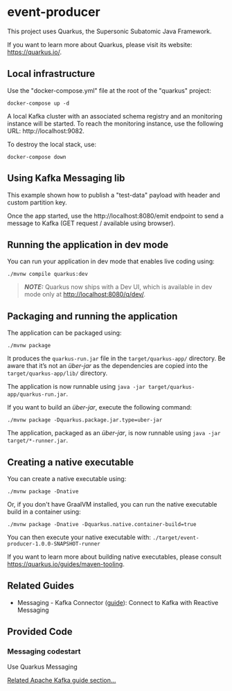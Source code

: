 # event-producer

This project uses Quarkus, the Supersonic Subatomic Java Framework.

If you want to learn more about Quarkus, please visit its website: <https://quarkus.io/>.

## Local infrastructure

Use the "docker-compose.yml" file at the root of the "quarkus" project:
```
docker-compose up -d
```

A local Kafka cluster with an associated schema registry and an monitoring instance will be started.
To reach the monitoring instance, use the following URL: http://localhost:9082.

To destroy the local stack, use:
```
docker-compose down
```

## Using Kafka Messaging lib

This example shown how to publish a "test-data" payload with header and custom partition key.

Once the app started, use the http://localhost:8080/emit endpoint to send a message to Kafka (GET request / available using browser).

## Running the application in dev mode

You can run your application in dev mode that enables live coding using:

```shell script
./mvnw compile quarkus:dev
```

> **_NOTE:_**  Quarkus now ships with a Dev UI, which is available in dev mode only at <http://localhost:8080/q/dev/>.

## Packaging and running the application

The application can be packaged using:

```shell script
./mvnw package
```

It produces the `quarkus-run.jar` file in the `target/quarkus-app/` directory.
Be aware that it’s not an _über-jar_ as the dependencies are copied into the `target/quarkus-app/lib/` directory.

The application is now runnable using `java -jar target/quarkus-app/quarkus-run.jar`.

If you want to build an _über-jar_, execute the following command:

```shell script
./mvnw package -Dquarkus.package.jar.type=uber-jar
```

The application, packaged as an _über-jar_, is now runnable using `java -jar target/*-runner.jar`.

## Creating a native executable

You can create a native executable using:

```shell script
./mvnw package -Dnative
```

Or, if you don't have GraalVM installed, you can run the native executable build in a container using:

```shell script
./mvnw package -Dnative -Dquarkus.native.container-build=true
```

You can then execute your native executable with: `./target/event-producer-1.0.0-SNAPSHOT-runner`

If you want to learn more about building native executables, please consult <https://quarkus.io/guides/maven-tooling>.

## Related Guides

- Messaging - Kafka Connector ([guide](https://quarkus.io/guides/kafka-getting-started)): Connect to Kafka with Reactive Messaging

## Provided Code

### Messaging codestart

Use Quarkus Messaging

[Related Apache Kafka guide section...](https://quarkus.io/guides/kafka-reactive-getting-started)

